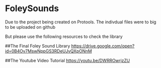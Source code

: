 # FoleySounds
Due to the project being created on Protools. The indivdual files were to big to be uploaded on github 

But please use the following resources to check the library


##The Final Foley Sound Library
https://drive.google.com/open?id=0B4Ov7MswNppGS3RDeUJvQXpONnM

##The Youtube Video Tutorial 
https://youtu.be/DWRROwrjzZU